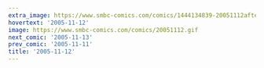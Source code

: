 ```yaml
---
extra_image: https://www.smbc-comics.com/comics/1444134839-20051112after.png
hovertext: '2005-11-12'
image: https://www.smbc-comics.com/comics/20051112.gif
next_comic: '2005-11-13'
prev_comic: '2005-11-11'
title: '2005-11-12'
---
```


